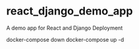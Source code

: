 # react_django_demo_app
A demo app for React and Django Deployment

docker-compose down
docker-compose up -d
 
